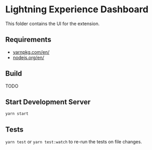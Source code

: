 # Lightning Experience Dashboard
This folder contains the UI for the extension.

## Requirements
* [yarnpkg.com/en/](https://yarnpkg.com/en/)
* [nodejs.org/en/](https://nodejs.org/en/)

## Build
TODO

## Start Development Server
`yarn start`

## Tests
`yarn test`
or
`yarn test:watch` to re-run the tests on file changes.
